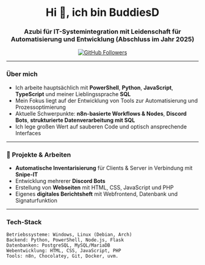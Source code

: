 <h1 align="center">Hi 👋, ich bin BuddiesD</h1>
<h3 align="center">Azubi für IT-Systemintegration mit Leidenschaft für Automatisierung und Entwicklung (Abschluss im Jahr 2025)</h3>

<p align="center">
  <a href="https://github.com/BuddiesD"><img src="https://img.shields.io/github/followers/BuddiesD?label=GitHub%20Followers&style=social" alt="GitHub Followers"></a>
</p>

---

### Über mich

- Ich arbeite hauptsächlich mit **PowerShell**, **Python**, **JavaScript**, **TypeScript** und meiner Lieblingssprache **SQL**
- Mein Fokus liegt auf der Entwicklung von Tools zur Automatisierung und Prozessoptimierung
- Aktuelle Schwerpunkte: **n8n-basierte Workflows & Nodes**, **Discord Bots**, **strukturierte Datenverarbeitung mit SQL**
- Ich lege großen Wert auf sauberen Code und optisch ansprechende Interfaces

---

### 📂 Projekte & Arbeiten

- **Automatische Inventarisierung** für Clients & Server in Verbindung mit **Snipe-IT**
- Entwicklung mehrerer **Discord Bots**
- Erstellung von **Webseiten** mit HTML, CSS, JavaScript und PHP
- Eigenes **digitales Berichtsheft** mit Webfrontend, Datenbank und Signaturfunktion

---

### Tech-Stack

```text
Betriebssysteme: Windows, Linux (Debian, Arch)
Backend: Python, PowerShell, Node.js, Flask
Datenbanken: PostgreSQL, MySQL/MariaDB
Webentwicklung: HTML, CSS, JavaScript, PHP
Tools: n8n, Chocolatey, Git, Docker, uvm.
